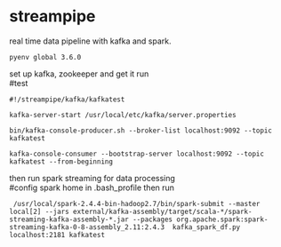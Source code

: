 # streampipe
real time data pipeline with kafka and spark.  

```
pyenv global 3.6.0
```

set up kafka, zookeeper and get it run </br>
#test 
```
#!/streampipe/kafka/kafkatest 

kafka-server-start /usr/local/etc/kafka/server.properties

bin/kafka-console-producer.sh --broker-list localhost:9092 --topic kafkatest

kafka-console-consumer --bootstrap-server localhost:9092 --topic kafkatest --from-beginning
```

then run spark streaming for data processing  
#config spark home in .bash_profile then run 
```
 /usr/local/spark-2.4.4-bin-hadoop2.7/bin/spark-submit --master local[2] --jars external/kafka-assembly/target/scala-*/spark-streaming-kafka-assembly-*.jar --packages org.apache.spark:spark-streaming-kafka-0-8-assembly_2.11:2.4.3  kafka_spark_df.py localhost:2181 kafkatest 
 ```


